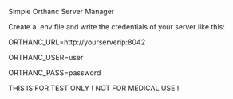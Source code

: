 Simple Orthanc Server Manager

Create a .env file and write the credentials of your server like this:


ORTHANC_URL=http://yourserverip:8042

ORTHANC_USER=user

ORTHANC_PASS=password



THIS IS FOR TEST ONLY ! NOT FOR MEDICAL USE !
